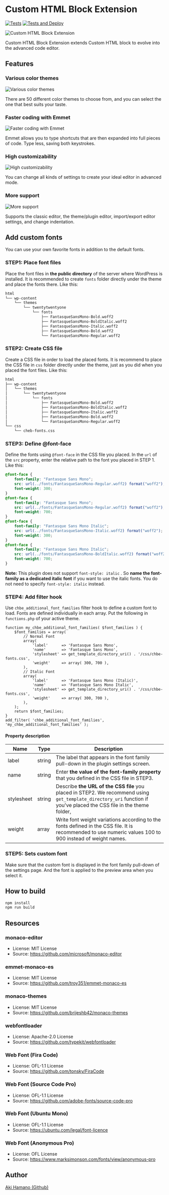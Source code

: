 # Custom HTML Block Extension

[![Tests](https://github.com/t-hamano/custom-html-block-extension/actions/workflows/run-test.yml/badge.svg)](https://github.com/t-hamano/custom-html-block-extension/actions/workflows/run-test.yml)
[![Tests and Deploy](https://github.com/t-hamano/custom-html-block-extension/actions/workflows/run-test-and-deploy.yml/badge.svg)](https://github.com/t-hamano/custom-html-block-extension/actions/workflows/run-test-and-deploy.yml)

![Custom HTML Block Extension](https://raw.githubusercontent.com/t-hamano/custom-html-block-extension/main/assets/images/admin/welcome-guide/slide_1.gif)

Custom HTML Block Extension extends Custom HTML block to evolve into the advanced code editor.

## Features

### Various color themes

![Various color themes](https://raw.githubusercontent.com/t-hamano/custom-html-block-extension/main/assets/images/admin/welcome-guide/slide_2.gif)

There are 50 different color themes to choose from, and you can select the one that best suits your taste.

### Faster coding with Emmet

![Faster coding with Emmet](https://raw.githubusercontent.com/t-hamano/custom-html-block-extension/main/assets/images/admin/welcome-guide/slide_3.gif)

Emmet allows you to type shortcuts that are then expanded into full pieces of code. Type less, saving both keystrokes.

### High customizability

![High customizability](https://raw.githubusercontent.com/t-hamano/custom-html-block-extension/main/assets/images/admin/welcome-guide/slide_4.jpg)

You can change all kinds of settings to create your ideal editor in advanced mode.

### More support

![More support](https://raw.githubusercontent.com/t-hamano/custom-html-block-extension/main/assets/images/admin/welcome-guide/slide_5.jpg)

Supports the classic editor, the theme/plugin editor, import/export editor settings, and change indentation.

## Add custom fonts

You can use your own favorite fonts in addition to the default fonts.

### STEP1: Place font files

Place the font files in **the public directory** of the server where WordPress is installed.
It is recommended to create `fonts` folder directly under the theme and place the fonts there.
Like this:

```sh
html
└── wp-content
    └── themes
        └── twentytwentyone
            └── fonts
                ├── FantasqueSansMono-Bold.woff2
                ├── FantasqueSansMono-BoldItalic.woff2
                ├── FantasqueSansMono-Italic.woff2
                ├── FantasqueSansMono-Bold.woff2
                └── FantasqueSansMono-Regular.woff2
```

### STEP2: Create CSS file

Create a CSS file in order to load the placed fonts.
It is recommend to place the CSS file in `css` folder directly under the theme, just as you did when you placed the font files.
Like this:

```sh
html
├── wp-content
│   └── themes
│       └── twentytwentyone
│           └── fonts
│               ├── FantasqueSansMono-Bold.woff2
│               ├── FantasqueSansMono-BoldItalic.woff2
│               ├── FantasqueSansMono-Italic.woff2
│               ├── FantasqueSansMono-Bold.woff2
│               └── FantasqueSansMono-Regular.woff2
└── css
    └── cheb-fonts.css
```

### STEP3: Define @font-face

Define the fonts using `@font-face` in the CSS file you placed.
In the `url` of the `src` property, enter the relative path to the font you placed in STEP 1.
Like this:

```CSS:chbe-fonts.css
@font-face {
	font-family: "Fantasque Sans Mono";
	src: url(../fonts/FantasqueSansMono-Regular.woff2) format("woff2");
	font-weight: 300;
}
@font-face {
	font-family: "Fantasque Sans Mono";
	src: url(../fonts/FantasqueSansMono-Regular.woff2) format("woff2");
	font-weight: 700;
}
@font-face {
	font-family: "Fantasque Sans Mono Italic";
	src: url(../fonts/FantasqueSansMono-Italic.woff2) format("woff2");
	font-weight: 300;
}
@font-face {
	font-family: "Fantasque Sans Mono Italic";
	src: url(../fonts/FantasqueSansMono-BoldItalic.woff2) format("woff2");
	font-weight: 700;
}
```

**Note:** This plugin does not support `font-style: italic` . So **name the font-family as a dedicated italic font** if you want to use the italic fonts. You do not need to specify `font-style: italic` instead.

### STEP4: Add filter hook

Use `chbe_additional_font_families` filter hook to define a custom font to load.
Fonts are defined individually in each array.
Put the following in `functions.php` of your active theme.

```php:functions.php
function my_chbe_additional_font_families( $font_families ) {
	$font_families = array(
		// Normal Font
		array(
			'label'      => 'Fantasque Sans Mono',
			'name'       => 'Fantasque Sans Mono',
			'stylesheet' => get_template_directory_uri() . '/css/chbe-fonts.css',
			'weight'     => array( 300, 700 ),
		),
		// Italic Font
		array(
			'label'      => 'Fantasque Sans Mono (Italic)',
			'name'       => 'Fantasque Sans Mono Italic',
			'stylesheet' => get_template_directory_uri() . '/css/chbe-fonts.css',
			'weight'     => array( 300, 700 ),
		),
	);
	return $font_families;
}
add_filter( 'chbe_additional_font_families', 'my_chbe_additional_font_families' );
```

#### Property description

| Name       | Type   | Description                                                  |
| ---------- | ------ | ------------------------------------------------------------ |
| label      | string | The label that appears in the font family pull-down in the plugin settings screen. |
| name       | string | Enter **the value of the font-family property** that you defined in the CSS file in STEP3. |
| stylesheet | string | Describe **the URL of the CSS file** you placed in STEP2. We recommend using `get_template_directory_uri` function if you've placed the CSS file in the theme folder, |
| weight     | array  | Write font weight variations according to the fonts defined in the CSS file. It is recommended to use numeric values 100 to 900 instead of weight names. |

### STEP5: Sets custom font

Make sure that the custom font is displayed in the font family pull-down of the settings page. And the font is applied to the preview area when you select it.

## How to build

```sh
npm install
npm run build
```

## Resources

### monaco-editor

* License: MIT License
* Source: <https://github.com/microsoft/monaco-editor>

### emmet-monaco-es

* License: MIT License
* Source: <https://github.com/troy351/emmet-monaco-es>

### monaco-themes

* License: MIT License
* Source: <https://github.com/brijeshb42/monaco-themes>

### webfontloader

* License: Apache-2.0 License
* Source: <https://github.com/typekit/webfontloader>

### Web Font (Fira Code)

* License: OFL-1.1 License
* Source: <https://github.com/tonsky/FiraCode>

### Web Font (Source Code Pro)

* License: OFL-1.1 License
* Source: <https://github.com/adobe-fonts/source-code-pro>

### Web Font (Ubuntu Mono)

* License: OFL-1.1 License
* Source: <https://ubuntu.com/legal/font-licence>

### Web Font (Anonymous Pro)

* License: OFL License
* Source: <https://www.marksimonson.com/fonts/view/anonymous-pro>

## Author

[Aki Hamano (Github)](https://github.com/t-hamano)
